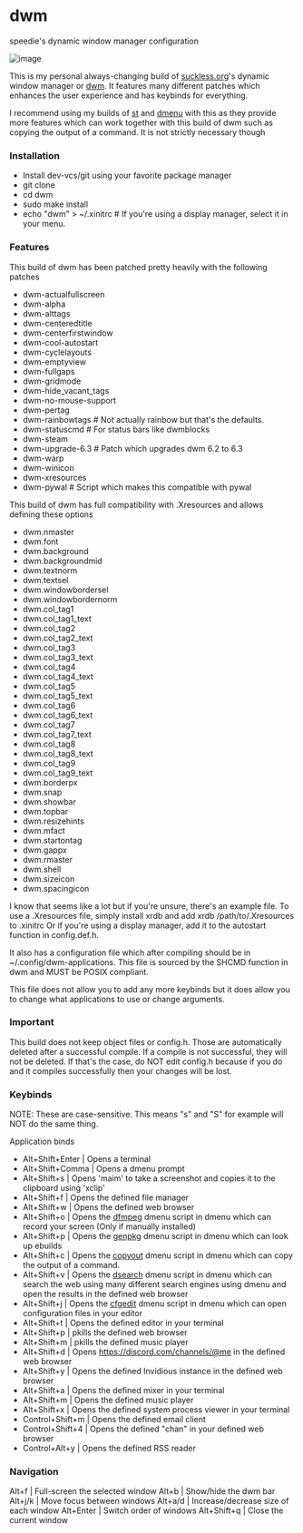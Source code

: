 # dwm
speedie's dynamic window manager configuration

![image](https://user-images.githubusercontent.com/71722170/163281764-a55b6600-5830-4161-a4ac-61e41df67613.png)

This is my personal always-changing build of [suckless.org](https://suckless.org)'s dynamic window manager or [dwm](https://dwm.suckless.org).
It features many different patches which enhances the user experience and has keybinds for everything.

I recommend using my builds of [st](https://github.com/speedie-de/st) and [dmenu](https://github.com/speedie-de/dmenu) with this as they provide more features which can work together with this build of dwm such as copying the output of a command. It is not strictly necessary though

### Installation
- Install dev-vcs/git using your favorite package manager
- git clone <this-url>
- cd dwm
- sudo make install
- echo "dwm" > ~/.xinitrc # If you're using a display manager, select it in your menu.

### Features
This build of dwm has been patched pretty heavily with the following patches
- dwm-actualfullscreen
- dwm-alpha
- dwm-alttags
- dwm-centeredtitle
- dwm-centerfirstwindow
- dwm-cool-autostart
- dwm-cyclelayouts
- dwm-emptyview
- dwm-fullgaps
- dwm-gridmode
- dwm-hide_vacant_tags
- dwm-no-mouse-support
- dwm-pertag
- dwm-rainbowtags # Not actually rainbow but that's the defaults.
- dwm-statuscmd # For status bars like dwmblocks
- dwm-steam
- dwm-upgrade-6.3 # Patch which upgrades dwm 6.2 to 6.3
- dwm-warp
- dwm-winicon
- dwm-xresources
- dwm-pywal # Script which makes this compatible with pywal

This build of dwm has full compatibility with .Xresources and allows defining these options
- dwm.nmaster
- dwm.font
- dwm.background
- dwm.backgroundmid
- dwm.textnorm
- dwm.textsel
- dwm.windowbordersel
- dwm.windowbordernorm
- dwm.col_tag1
- dwm.col_tag1_text
- dwm.col_tag2
- dwm.col_tag2_text
- dwm.col_tag3
- dwm.col_tag3_text
- dwm.col_tag4
- dwm.col_tag4_text
- dwm.col_tag5
- dwm.col_tag5_text
- dwm.col_tag6
- dwm.col_tag6_text
- dwm.col_tag7
- dwm.col_tag7_text
- dwm.col_tag8
- dwm.col_tag8_text
- dwm.col_tag9
- dwm.col_tag9_text
- dwm.borderpx
- dwm.snap
- dwm.showbar
- dwm.topbar
- dwm.resizehints
- dwm.mfact
- dwm.startontag
- dwm.gappx
- dwm.rmaster
- dwm.shell
- dwm.sizeicon
- dwm.spacingicon

I know that seems like a lot but if you're unsure, there's an example file.
To use a .Xresources file, simply install xrdb and add xrdb /path/to/.Xresources to .xinitrc
Or if you're using a display manager, add it to the autostart function in config.def.h.

It also has a configuration file which after compiling should be in ~/.config/dwm-applications.
This file is sourced by the SHCMD function in dwm and MUST be POSIX compliant.
  
This file does not allow you to add any more keybinds but it does allow you to change what applications to use or change arguments.

### Important
This build does not keep object files or config.h. Those are automatically deleted after a successful compile. If a compile is not successful, they will not be deleted. If that's the case, do NOT edit config.h because if you do and it compiles successfully then your changes will be lost.
  
### Keybinds
NOTE: These are case-sensitive. This means "s" and "S" for example will NOT do the same thing.
  
Application binds
- Alt+Shift+Enter | Opens a terminal
- Alt+Shift+Comma | Opens a dmenu prompt
- Alt+Shift+s     | Opens 'maim' to take a screenshot and copies it to the clipboard using 'xclip'
- Alt+Shift+f     | Opens the defined file manager
- Alt+Shift+w     | Opens the defined web browser
- Alt+Shift+o     | Opens the [dfmpeg](https;//github.com/speediegamer/dfmpeg) dmenu script in dmenu which can record your screen (Only if manually installed)
- Alt+Shift+p     | Opens the [genpkg](https://github.com/speediegamer/genpkg) dmenu script in dmenu which can look up ebuilds
- Alt+Shift+c     | Opens the [copyout](https://github.com/speediegamer/copyout) dmenu script in dmenu which can copy the output of a command.
- Alt+Shift+v     | Opens the [dsearch](https://github.com/speediegamer/dsearch) dmenu script in dmenu which can search the web using many different search engines using dmenu and open the results in the defined web browser
- Alt+Shift+j     | Opens the [cfgedit](https://github.com/speediegamer/cfgedit) dmenu script in dmenu which can open configuration files in your editor
- Alt+Shift+t     | Opens the defined editor in your terminal
- Alt+Shift+p     | pkills the defined web browser
- Alt+Shift+m     | pkills the defined music player
- Alt+Shift+d     | Opens https://discord.com/channels/@me in the defined web browser
- Alt+Shift+y     | Opens the defined Invidious instance in the defined web browser
- Alt+Shift+a     | Opens the defined mixer in your terminal
- Alt+Shift+m     | Opens the defined music player
- Alt+Shift+x     | Opens the defined system process viewer in your terminal
- Control+Shift+m | Opens the defined email client
- Control+Shift+4 | Opens the defined "chan" in your defined web browser
- Control+Alt+y   | Opens the defined RSS reader

### Navigation
Alt+f             | Full-screen the selected window
Alt+b             | Show/hide the dwm bar
Alt+j/k           | Move focus between windows
Alt+a/d           | Increase/decrease size of each window
Alt+Enter         | Switch order of windows
Alt+Shift+q       | Close the current window

